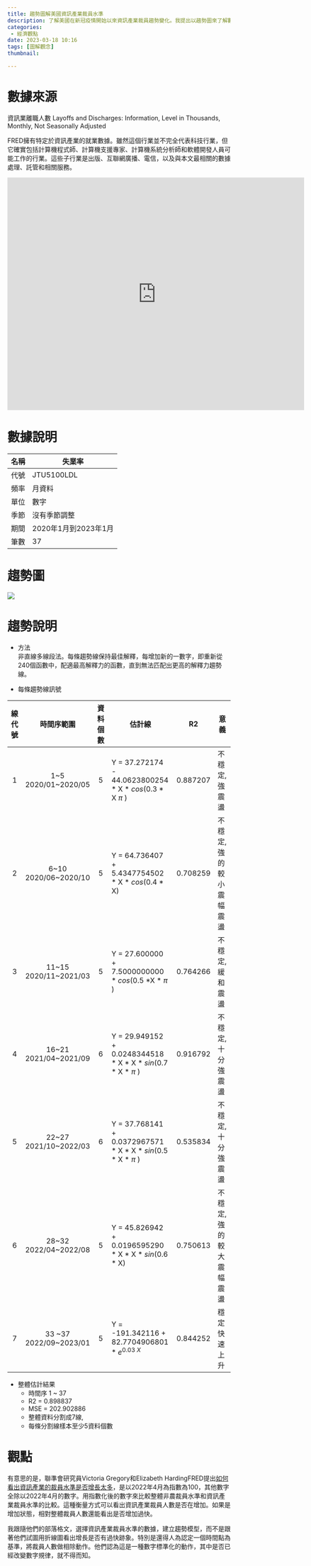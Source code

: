 ```yaml
---
title: 趨勢圖解美國資訊產業裁員水準
description: 了解美國在新冠疫情開始以來資訊產業裁員趨勢變化。我提出以趨勢圖來了解數字規律，而非折線圖或同時輔以轉換後數字和人為認定條件，做為認識和觀察裁員水準趨勢。
categories:
 - 經濟觀點
date: 2023-03-18 10:16
tags: [圖解觀念]
thumbnail: 

---
```


# 數據來源

資訊業離職人數 Layoffs and Discharges: Information, Level in Thousands, Monthly, Not Seasonally Adjusted

FRED擁有特定於資訊產業的就業數據。雖然這個行業並不完全代表科技行業，但它確實包括計算機程式師、計算機支援專家、計算機系統分析師和軟體開發人員可能工作的行業。這些子行業是出版、互聯網廣播、電信，以及與本文最相關的數據處理、託管和相關服務。

<iframe src="https://fred.stlouisfed.org/graph/graph-landing.php?g=11oWB&width=670&height=475" scrolling="no" frameborder="0" style="overflow:hidden; width:670px; height:525px;" allowTransparency="true" loading="lazy"></iframe>

# 數據說明

|名稱 | 失業率 |
| ---- | ---- | 
| 代號 | JTU5100LDL | 
| 頻率 | 月資料 | 
| 單位 | 數字 | 
| 季節 | 沒有季節調整 | 
| 期間 | 2020年1月到2023年1月 | 
| 筆數 | 37 | 

# 趨勢圖

![](https://raw.githubusercontent.com/meiyulee/pic001/master/econ/LayoffsDischargesInformation202301m.jpg)

# 趨勢說明

- 方法  
  非直線多線段法。每條趨勢線保持最佳解釋，每增加新的一數字，即重新從240個函數中，配適最高解釋力的函數，直到無法匹配出更高的解釋力趨勢線。

- 每條趨勢線訊號

| 線代號 | 時間序範圍 | 資料個數 | 估計線 | R2 | 意義 |
| :----: | :----: | :----: | ---- | :----: | ---- |
| 1 | 1~5 <br>2020/01~2020/05 | 5 | Y = 37.272174 - 44.0623800254 \* X \* *cos*(0.3 \* X $\pi$ ) | 0.887207 | 不穩定,強震盪 |
| 2 | 6~10 <br>2020/06~2020/10 | 5 | Y = 64.736407 + 5.4347754502 \* X \* *cos*(0.4 \* X) | 0.708259 | 不穩定,強的較小震幅震盪 |
| 3 | 11~15<br>2020/11~2021/03 | 5 | Y = 27.600000 + 7.5000000000 \* *cos*(0.5 \*X \* $\pi$ ) | 0.764266 | 不穩定,緩和震盪 |
| 4 | 16~21<br>2021/04~2021/09 | 6 | Y = 29.949152 + 0.0248344518 \* X \* X \* *sin*(0.7 \* X \* $\pi$ ) | 0.916792 | 不穩定,十分強震盪 |
| 5 | 22~27<br>2021/10~2022/03 | 6 | Y = 37.768141 + 0.0372967571 \* X \* X \* *sin*(0.5 \* X \* $\pi$ ) | 0.535834 | 不穩定,十分強震盪 |
| 6 | 28~32<br>2022/04~2022/08 | 5 | Y = 45.826942 + 0.0196595290 \* X \* X \* *sin*(0.6 \* X) | 0.750613 | 不穩定,強的較大震幅震盪 |
| 7 | 33 ~37<br>2022/09~2023/01 | 5 | Y = -191.342116 + 82.7704906801 \* $e^{0.03 \ X}$ | 0.844252| 穩定快速上升 |

- 整體估計結果
  - 時間序 1 ~ 37
  - R2 = 0.898837
  - MSE = 202.902886
  - 整體資料分割成7線,
  - 每條分割線樣本至少5資料個數

# 觀點

有意思的是，聯準會研究員Victoria Gregory和Elizabeth HardingFRED提出[如何看出資訊產業的裁員水準是否增長太多](https://fredblog.stlouisfed.org/2023/03/are-tech-layoffs-outpacing-layoffs-overall/)，是以2022年4月為指數為100，其他數字全除以2022年4月的數字。用指數化後的數字來比較整體非農裁員水準和資訊產業裁員水準的比較。這種衡量方式可以看出資訊產業裁員人數是否在增加。如果是增加狀態，相對整體裁員人數還能看出是否增加過快。

我跟隨他們的部落格文，選擇資訊產業裁員水準的數據，建立趨勢模型，而不是跟著他們試圖用折線圖看出增長是否有過快跡象。特別是還得人為認定一個時間點為基準，將裁員人數做相除動作。他們認為這是一種數字標準化的動作，其中是否已經改變數字規律，就不得而知。

